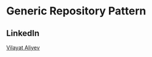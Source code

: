 # Generic Repository Pattern



## LinkedIn

[Vilayat Aliyev](https://www.linkedin.com/in/vilayataliyev/)









